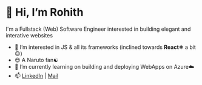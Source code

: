 # 👋 Hi, I’m Rohith

I'm a Fullstack (Web) Software Engineer interested in building elegant and interative websites

- 👀 I’m interested in JS & all its frameworks (inclined towards **React⚛️** a bit😉)
- 😍 A Naruto fan☯️
- 🌱 I’m currently learning on building and deploying WebApps on Azure☁️
- 📫 [LinkedIn](http://www.linkedin.com/in/venkat-rohith-saripalli "For my work experience") | [Mail](mailto:saripallirohit@gmail.com?subject=Hey%20I%20saw%20your%20GitHub%20Profile "Get quick replies😁")
<!-- - 💞️ I’m looking to collaborate on ... -->

<!---
VenkatRohith/VenkatRohith is a ✨ special ✨ repository because its `README.md` (this file) appears on your GitHub profile.
You can click the Preview link to take a look at your changes.
--->
